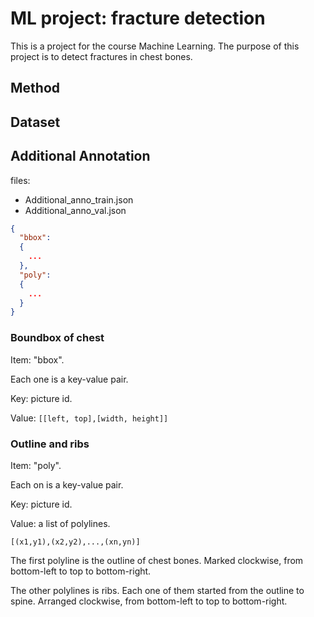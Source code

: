 # ML project: fracture detection

This is a project for the course Machine Learning. The purpose of this project is to detect fractures in chest bones.

## Method

## Dataset

## Additional Annotation

files: 
+ Additional_anno_train.json
+ Additional_anno_val.json

```json
{
  "bbox":
  {
    ...
  },
  "poly":
  {
    ...
  }
}
```

### Boundbox of chest
Item: "bbox".

Each one is a key-value pair.

Key: picture id.

Value: `[[left, top],[width, height]]`

### Outline and ribs
Item: "poly".

Each on is a key-value pair.

Key: picture id.

Value: a list of polylines.

`[(x1,y1),(x2,y2),...,(xn,yn)]`

The first polyline is the outline of chest bones. Marked clockwise, from bottom-left to top to bottom-right.

The other polylines is ribs. Each one of them started from the outline to spine. Arranged clockwise, from bottom-left to top to bottom-right. 


